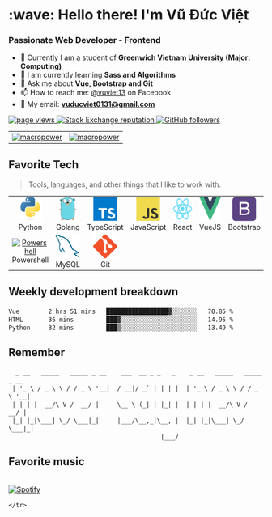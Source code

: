 <h1 align="left" id="macropower-title">:wave: Hello there! I'm Vũ Đức Việt</h1>
<h3 align="left"> Passionate Web Developer - Frontend</h3>

- 🏫 Currently I am a student of **Greenwich Vietnam University (Major: Computing)**
- 🌱 I am currently learning **Sass and Algorithms**
- 💬 Ask me about **Vue, Bootstrap and Git**
- 📫 How to reach me: [@vuviet13](https://www.facebook.com/vuviet13/) on Facebook
- 📩 My email: **vuducviet0131@gmail.com**

<p align="left">
  <a href="https://github.com/vietvd13/vietvd13">
    <img src="https://komarev.com/ghpvc/?username=vietvd13" alt="page views" />
  </a>
  <a href="https://stackoverflow.com/users/13995968">
    <img alt="Stack Exchange reputation" src="https://img.shields.io/stackexchange/stackoverflow/r/13995968?color=orange&label=reputation&logo=stackoverflow">
  </a>
  <a href="https://github.com/vietvd13?tab=followers">
    <img alt="GitHub followers" src="https://img.shields.io/github/followers/vietvd13?color=green&logo=github">
  </a>
</p>

<table width="100%">
    <tr>
        <td width="50%">
            <a href="#macropower-title">
                <img src="https://github-readme-stats.vercel.app/api/top-langs/?username=vietvd13&layout=compact" alt="macropower"/>
            </a>
        </td>
        <td width="50%">
            <a href="#macropower-title">
                <img src="https://github-readme-stats.vercel.app/api?username=vietvd13&show_icons=true&count_private=true&include_all_commits=true" alt="macropower"/>
            </a>  
        </td>
    </tr>
</table>

<h2 align="left" id="macropower-tech">Favorite Tech</h2>

> Tools, languages, and other things that I like to work with.

<table>
  <tr>
    <td align="center" width="96">
      <a href="#macropower-tech">
        <img src="./img/python-original.svg" width="48" height="48" alt="Python" />
      </a>
      <br>Python
    </td>
    <td align="center" width="96">
      <a href="#macropower-tech">
        <img src="./img/go-original.svg" width="48" height="48" alt="Golang" />
      </a>
      <br>Golang
    </td>
    <td align="center" width="96">
      <a href="#macropower-tech">
        <img src="./img/typescript-original.svg" width="48" height="48" alt="TypeScript" />
      </a>
      <br>TypeScript
    </td>
    <td align="center" width="96">
      <a href="#macropower-tech">
        <img src="./img/javascript-original.svg" width="48" height="48" alt="JavaScript" />
      </a>
      <br>JavaScript
    </td>
    <td align="center" width="96">
      <a href="#macropower-tech" >
        <img src="./img/react-original.svg" width="48" height="48" alt="React" />
      </a>
      <br>React
    </td>
    <td align="center" width="96">
      <a href="#macropower-tech" >
        <img src="./img/vue-original.svg" width="48" height="48" alt="VueJS" />
      </a>
      <br>VueJS
    </td>
    <td align="center" width="96">
      <a href="#macropower-tech">
        <img src="./img/bootstrap-plain.svg" width="48" height="48" alt="Bootstrap" />
      </a>
      <br>Bootstrap
    </td>
    <td align="center" width="96">
      <a href="#macropower-tech">
        <img src="./img/sass-original.svg" width="48" height="48" alt="Sass" />
      </a>
      <br>Sass
    </td>
    <td align="center" width="96"> 
      <a href="#macropower-tech" >
        <img src="./img/docker-original.svg" width="48" height="48" alt="Docker" />
      </a>
      <br>Docker
    </td>
  </tr>
  <tr>
    <td align="center" width="96">
      <a href="#macropower-tech">
        <img src="https://raw.githubusercontent.com/PowerShell/PowerShell/master/assets/ps_black_128.svg" width="48" height="48" alt="Powershell" />
      </a>
      <br>Powershell
    </td>
    <td align="center"  width="96">
      <a href="#macropower-tech">
        <img src="./img/mysql-original.svg" width="48" height="48" alt="MySQL" />
      </a>
      <br>MySQL
    </td>
    <td align="center"  width="96">
      <a href="#macropower-tech">
        <img src="./img/git-original.svg" width="48" height="48" alt="GIT" />
      </a>
      <br>Git
    </td>
  </tr>
</table>

<h2 align="left" id="macropower-tech">Weekly development breakdown</h2>

```text
Vue        2 hrs 51 mins   █████████████████▓░░░░░░░   70.85 % 
HTML       36 mins         ███▓░░░░░░░░░░░░░░░░░░░░░   14.95 % 
Python     32 mins         ███▒░░░░░░░░░░░░░░░░░░░░░   13.49 % 
```

<h2 align="left" id="macropower-tech">Remember</h2>

```
  _ __   _____   _____ _ __    ___  __ _ _   _    _ __   _____   _____ _ __
 | '_ \ / _ \ \ / / _ \ '__|  / __|/ _` | | | |  | '_ \ / _ \ \ / / _ \ '__|
 | | | |  __/\ V /  __/ |     \__ \ (_| | |_| |  | | | |  __/\ V /  __/ |
 |_| |_|\___| \_/ \___|_|     |___/\__,_|\__, |  |_| |_|\___| \_/ \___|_|
                                          |___/
```

<h2 align="left" id="macropower-tech">Favorite music</h2>

<table width="100%">
    <tr>

&nbsp; <br> [![Spotify](https://novatorem.vercel.app/api/spotify)](https://open.spotify.com/user/2143shsp3jne3nvja3czww5ui)

    </tr>
</table>